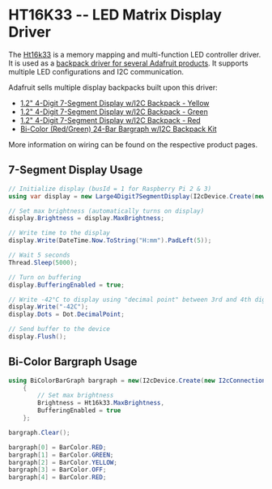# HT16K33 -- LED Matrix Display Driver

The [Ht16k33](https://cdn-shop.adafruit.com/datasheets/ht16K33v110.pdf)  is a memory mapping and multi-function LED controller driver. It is used as a [backpack driver for several Adafruit products](https://www.adafruit.com/?q=Ht16k33). It supports multiple LED configurations and I2C communication.

Adafruit sells multiple display backpacks built upon this driver:

- [1.2" 4-Digit 7-Segment Display w/I2C Backpack - Yellow](https://www.adafruit.com/product/1268)
- [1.2" 4-Digit 7-Segment Display w/I2C Backpack - Green](https://www.adafruit.com/product/1269)
- [1.2" 4-Digit 7-Segment Display w/I2C Backpack - Red](https://www.adafruit.com/product/1270)
- [Bi-Color (Red/Green) 24-Bar Bargraph w/I2C Backpack Kit](https://www.adafruit.com/product/1721)

More information on wiring can be found on the respective product pages.

## 7-Segment Display Usage

```csharp
// Initialize display (busId = 1 for Raspberry Pi 2 & 3)
using var display = new Large4Digit7SegmentDisplay(I2cDevice.Create(new I2cConnectionSettings(busId: 1, address: Ht16k33.DefaultI2cAddress));

// Set max brightness (automatically turns on display)
display.Brightness = display.MaxBrightness;

// Write time to the display
display.Write(DateTime.Now.ToString("H:mm").PadLeft(5));

// Wait 5 seconds
Thread.Sleep(5000);

// Turn on buffering
display.BufferingEnabled = true;

// Write -42°C to display using "decimal point" between 3rd and 4th digit as the ° character
display.Write("-42C");
display.Dots = Dot.DecimalPoint;

// Send buffer to the device
display.Flush();
```

## Bi-Color Bargraph Usage

```csharp
using BiColorBarGraph bargraph = new(I2cDevice.Create(new I2cConnectionSettings(busId: 1, Ht16k33.DefaultI2cAddress)))
    {
        // Set max brightness
        Brightness = Ht16k33.MaxBrightness,
        BufferingEnabled = true
    };

bargraph.Clear();

bargraph[0] = BarColor.RED;
bargraph[1] = BarColor.GREEN;
bargraph[2] = BarColor.YELLOW;
bargraph[3] = BarColor.OFF;
bargraph[4] = BarColor.RED;
```
